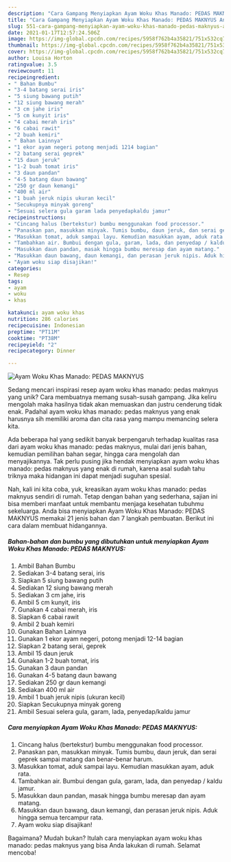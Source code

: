 ```yaml
---
description: "Cara Gampang Menyiapkan Ayam Woku Khas Manado: PEDAS MAKNYUS Anti Gagal"
title: "Cara Gampang Menyiapkan Ayam Woku Khas Manado: PEDAS MAKNYUS Anti Gagal"
slug: 551-cara-gampang-menyiapkan-ayam-woku-khas-manado-pedas-maknyus-anti-gagal
date: 2021-01-17T12:57:24.506Z
image: https://img-global.cpcdn.com/recipes/5958f762b4a35821/751x532cq70/ayam-woku-khas-manado-pedas-maknyus-foto-resep-utama.jpg
thumbnail: https://img-global.cpcdn.com/recipes/5958f762b4a35821/751x532cq70/ayam-woku-khas-manado-pedas-maknyus-foto-resep-utama.jpg
cover: https://img-global.cpcdn.com/recipes/5958f762b4a35821/751x532cq70/ayam-woku-khas-manado-pedas-maknyus-foto-resep-utama.jpg
author: Louisa Horton
ratingvalue: 3.5
reviewcount: 11
recipeingredient:
- " Bahan Bumbu"
- "3-4 batang serai iris"
- "5 siung bawang putih"
- "12 siung bawang merah"
- "3 cm jahe iris"
- "5 cm kunyit iris"
- "4 cabai merah iris"
- "6 cabai rawit"
- "2 buah kemiri"
- " Bahan Lainnya"
- "1 ekor ayam negeri potong menjadi 1214 bagian"
- "2 batang serai geprek"
- "15 daun jeruk"
- "1-2 buah tomat iris"
- "3 daun pandan"
- "4-5 batang daun bawang"
- "250 gr daun kemangi"
- "400 ml air"
- "1 buah jeruk nipis ukuran kecil"
- "Secukupnya minyak goreng"
- "Sesuai selera gula garam lada penyedapkaldu jamur"
recipeinstructions:
- "Cincang halus (bertekstur) bumbu menggunakan food processor."
- "Panaskan pan, masukkan minyak. Tumis bumbu, daun jeruk, dan serai geprek sampai matang dan benar-benar harum."
- "Masukkan tomat, aduk sampai layu. Kemudian masukkan ayam, aduk rata."
- "Tambahkan air. Bumbui dengan gula, garam, lada, dan penyedap / kaldu jamur."
- "Masukkan daun pandan, masak hingga bumbu meresap dan ayam matang."
- "Masukkan daun bawang, daun kemangi, dan perasan jeruk nipis. Aduk hingga semua tercampur rata."
- "Ayam woku siap disajikan!"
categories:
- Resep
tags:
- ayam
- woku
- khas

katakunci: ayam woku khas 
nutrition: 286 calories
recipecuisine: Indonesian
preptime: "PT11M"
cooktime: "PT38M"
recipeyield: "2"
recipecategory: Dinner

---
```



![Ayam Woku Khas Manado: PEDAS MAKNYUS](https://img-global.cpcdn.com/recipes/5958f762b4a35821/751x532cq70/ayam-woku-khas-manado-pedas-maknyus-foto-resep-utama.jpg)

Sedang mencari inspirasi resep ayam woku khas manado: pedas maknyus yang unik? Cara membuatnya memang susah-susah gampang. Jika keliru mengolah maka hasilnya tidak akan memuaskan dan justru cenderung tidak enak. Padahal ayam woku khas manado: pedas maknyus yang enak harusnya sih memiliki aroma dan cita rasa yang mampu memancing selera kita.

Ada beberapa hal yang sedikit banyak berpengaruh terhadap kualitas rasa dari ayam woku khas manado: pedas maknyus, mulai dari jenis bahan, kemudian pemilihan bahan segar, hingga cara mengolah dan menyajikannya. Tak perlu pusing jika hendak menyiapkan ayam woku khas manado: pedas maknyus yang enak di rumah, karena asal sudah tahu triknya maka hidangan ini dapat menjadi suguhan spesial.




Nah, kali ini kita coba, yuk, kreasikan ayam woku khas manado: pedas maknyus sendiri di rumah. Tetap dengan bahan yang sederhana, sajian ini bisa memberi manfaat untuk membantu menjaga kesehatan tubuhmu sekeluarga. Anda bisa menyiapkan Ayam Woku Khas Manado: PEDAS MAKNYUS memakai 21 jenis bahan dan 7 langkah pembuatan. Berikut ini cara dalam membuat hidangannya.

<!--inarticleads1-->

##### Bahan-bahan dan bumbu yang dibutuhkan untuk menyiapkan Ayam Woku Khas Manado: PEDAS MAKNYUS:

1. Ambil  Bahan Bumbu
1. Sediakan 3-4 batang serai, iris
1. Siapkan 5 siung bawang putih
1. Sediakan 12 siung bawang merah
1. Sediakan 3 cm jahe, iris
1. Ambil 5 cm kunyit, iris
1. Gunakan 4 cabai merah, iris
1. Siapkan 6 cabai rawit
1. Ambil 2 buah kemiri
1. Gunakan  Bahan Lainnya
1. Gunakan 1 ekor ayam negeri, potong menjadi 12-14 bagian
1. Siapkan 2 batang serai, geprek
1. Ambil 15 daun jeruk
1. Gunakan 1-2 buah tomat, iris
1. Gunakan 3 daun pandan
1. Gunakan 4-5 batang daun bawang
1. Sediakan 250 gr daun kemangi
1. Sediakan 400 ml air
1. Ambil 1 buah jeruk nipis (ukuran kecil)
1. Siapkan Secukupnya minyak goreng
1. Ambil Sesuai selera gula, garam, lada, penyedap/kaldu jamur




<!--inarticleads2-->

##### Cara menyiapkan Ayam Woku Khas Manado: PEDAS MAKNYUS:

1. Cincang halus (bertekstur) bumbu menggunakan food processor.
1. Panaskan pan, masukkan minyak. Tumis bumbu, daun jeruk, dan serai geprek sampai matang dan benar-benar harum.
1. Masukkan tomat, aduk sampai layu. Kemudian masukkan ayam, aduk rata.
1. Tambahkan air. Bumbui dengan gula, garam, lada, dan penyedap / kaldu jamur.
1. Masukkan daun pandan, masak hingga bumbu meresap dan ayam matang.
1. Masukkan daun bawang, daun kemangi, dan perasan jeruk nipis. Aduk hingga semua tercampur rata.
1. Ayam woku siap disajikan!




Bagaimana? Mudah bukan? Itulah cara menyiapkan ayam woku khas manado: pedas maknyus yang bisa Anda lakukan di rumah. Selamat mencoba!
